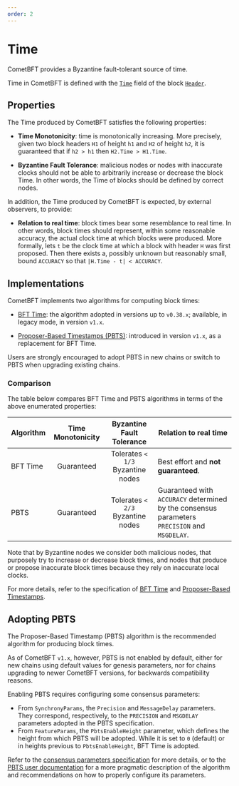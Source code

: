 ```yaml
---
order: 2
---
```

# Time

CometBFT provides a Byzantine fault-tolerant source of time.

Time in CometBFT is defined with the [`Time`][spec-time] field of the
block [`Header`][spec-header].

## Properties

The Time produced by CometBFT satisfies the following properties:

- **Time Monotonicity**: time is monotonically increasing.  More precisely, given
  two block headers `H1` of height `h1` and `H2` of height `h2`,
  it is guaranteed that if `h2 > h1` then `H2.Time > H1.Time`.

- **Byzantine Fault Tolerance**: malicious nodes or nodes with inaccurate clocks should not be able
  to arbitrarily increase or decrease the block Time.
  In other words, the Time of blocks should be defined by correct nodes.

In addition, the Time produced by CometBFT is expected, by external observers, to provide:

- **Relation to real time**: block times bear some resemblance to real time.
  In other words, block times should represent, within some reasonable accuracy,
  the actual clock time at which blocks were produced.
  More formally, lets `t` be the clock time at which a block with header `H`
  was first proposed.
  Then there exists a, possibly unknown but reasonably small, bound `ACCURACY`
  so that `|H.Time - t| < ACCURACY`.

## Implementations

CometBFT implements two algorithms for computing block times:

- [BFT Time][bft-time]: the algorithm adopted in versions up to `v0.38.x`;
  available, in legacy mode, in version `v1.x`.

- [Proposer-Based Timestamps (PBTS)][pbts-spec]: introduced in version `v1.x`,
  as a replacement for BFT Time.

Users are strongly encouraged to adopt PBTS in new chains or switch to PBTS
when upgrading existing chains.

### Comparison

The table below compares BFT Time and PBTS algorithms in terms of the above enumerated properties:

| Algorithm | Time Monotonicity | Byzantine Fault Tolerance         | Relation to real time                                                                         |
|-----------|:-----------------:|:---------------------------------:|-----------------------------------------------------------------------------------------------|
| BFT Time  | Guaranteed        | Tolerates `< 1/3` Byzantine nodes | Best effort and **not guaranteed**.                                                           |
| PBTS      | Guaranteed        | Tolerates `< 2/3` Byzantine nodes | Guaranteed with `ACCURACY` determined by the consensus parameters `PRECISION` and `MSGDELAY`. |

Note that by Byzantine nodes we consider both malicious nodes, that purposely
try to increase or decrease block times, and nodes that produce or propose
inaccurate block times because they rely on inaccurate local clocks.

For more details, refer to the specification of [BFT Time][bft-time] and [Proposer-Based Timestamps][pbts-spec].

## Adopting PBTS

The Proposer-Based Timestamp (PBTS) algorithm is the recommended algorithm for
producing block times.

As of CometBFT `v1.x`, however, PBTS is not enabled by default, either for new
chains using default values for genesis parameters, nor for chains upgrading to
newer CometBFT versions, for backwards compatibility reasons.

Enabling PBTS requires configuring some consensus parameters:

- From `SynchronyParams`, the `Precision` and `MessageDelay` parameters.
  They correspond, respectively, to the `PRECISION` and `MSGDELAY` parameters 
  adopted in the PBTS specification.
- From `FeatureParams`, the `PbtsEnableHeight` parameter, which defines the
  height from which PBTS will be adopted.
  While it is set to `0` (default) or in heights previous to
  `PbtsEnableHeight`, BFT Time is adopted.

Refer to the [consensus parameters specification][spec-params] for more details,
or to the [PBTS user documentation]() for a more pragmatic description of the
algorithm and recommendations on how to properly configure its parameters.

[spec-time]: ../core/data_structures.md#time
[spec-header]: ../core/data_structures.md#header
[bft-time]: ./bft-time.md
[pbts-spec]: ./proposer-based-timestamp/README.md
[spec-params]: ../core/data_structures.md#consensusparams
[pbts-doc]: https://github.com/cometbft/cometbft/blob/feature/pbts/docs/explanation/core/proposer-based-timestamps.md
